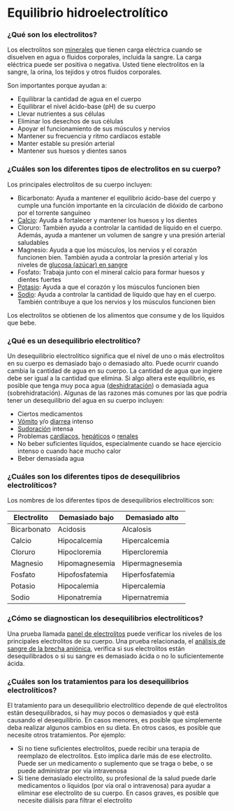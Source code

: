 Equilibrio hidroelectrolítico
=============================


### ¿Qué son los electrolitos?


Los electrolitos son [minerales](https://medlineplus.gov/spanish/minerals.html) que tienen carga eléctrica cuando se disuelven en agua o fluidos corporales, incluida la sangre. La carga eléctrica puede ser positiva o negativa. Usted tiene electrolitos en la sangre, la orina, los tejidos y otros fluidos corporales.


Son importantes porque ayudan a:


* Equilibrar la cantidad de agua en el cuerpo
* Equilibrar el nivel ácido-base (pH) de su cuerpo
* Llevar nutrientes a sus células
* Eliminar los desechos de sus células
* Apoyar el funcionamiento de sus músculos y nervios
* Mantener su frecuencia y ritmo cardíacos estable
* Manter estable su presión arterial
* Mantener sus huesos y dientes sanos


### ¿Cuáles son los diferentes tipos de electrolitos en su cuerpo?


Los principales electrolitos de su cuerpo incluyen:


* Bicarbonato: Ayuda a mantener el equilibrio ácido-base del cuerpo y cumple una función importante en la circulación de dióxido de carbono por el torrente sanguíneo
* [Calcio](https://medlineplus.gov/spanish/calcium.html): Ayuda a fortalecer y mantener los huesos y los dientes
* Cloruro: También ayuda a controlar la cantidad de líquido en el cuerpo. Además, ayuda a mantener un volumen de sangre y una presión arterial saludables
* Magnesio: Ayuda a que los músculos, los nervios y el corazón funcionen bien. También ayuda a controlar la presión arterial y los niveles de [glucosa (azúcar) en sangre](../spanish/bloodglucose.html)
* Fosfato: Trabaja junto con el mineral calcio para formar huesos y dientes fuertes
* [Potasio](https://medlineplus.gov/spanish/potassium.html): Ayuda a que el corazón y los músculos funcionen bien
* [Sodio](https://medlineplus.gov/spanish/sodium.html): Ayuda a controlar la cantidad de líquido que hay en el cuerpo. También contribuye a que los nervios y los músculos funcionen bien


Los electrolitos se obtienen de los alimentos que consume y de los líquidos que bebe.


### ¿Qué es un desequilibrio electrolítico?


Un desequilibrio electrolítico significa que el nivel de uno o más electrolitos en su cuerpo es demasiado bajo o demasiado alto. Puede ocurrir cuando cambia la cantidad de agua en su cuerpo. La cantidad de agua que ingiere debe ser igual a la cantidad que elimina. Si algo altera este equilibrio, es posible que tenga muy poca agua ([deshidratación](https://medlineplus.gov/spanish/dehydration.html)) o demasiada agua (sobrehidratación). Algunas de las razones más comunes por las que podría tener un desequilibrio del agua en su cuerpo incluyen:


* Ciertos medicamentos
* [Vómito](https://medlineplus.gov/spanish/nauseaandvomiting.html) y/o [diarrea](https://medlineplus.gov/spanish/diarrhea.html) intenso
* [Sudoración](https://medlineplus.gov/spanish/sweat.html) intensa
* Problemas [cardíacos](https://medlineplus.gov/spanish/heartdiseases.html), [hepáticos](https://medlineplus.gov/spanish/liverdiseases.html) o [renales](https://medlineplus.gov/spanish/kidneydiseases.html)
* No beber suficientes líquidos, especialmente cuando se hace ejercicio intenso o cuando hace mucho calor
* Beber demasiada agua


### ¿Cuáles son los diferentes tipos de desequilibrios electrolíticos?


Los nombres de los diferentes tipos de desequilibrios electrolíticos son:




| Electrolito | Demasiado bajo | Demasiado alto |
| --- | --- | --- |
| Bicarbonato | Acidosis | Alcalosis |
| Calcio | Hipocalcemia | Hipercalcemia |
| Cloruro | Hipocloremia | Hipercloremia |
| Magnesio | Hipomagnesemia | Hipermagnesemia |
| Fosfato | Hipofosfatemia | Hiperfosfatemia |
| Potasio | Hipocalemia | Hipercalemia |
| Sodio | Hiponatremia | Hipernatremia |


  

### ¿Cómo se diagnostican los desequilibrios electrolíticos?


Una prueba llamada [panel de electrolitos](https://medlineplus.gov/spanish/pruebas-de-laboratorio/ionograma/)
 puede verificar los niveles de los principales electrolitos de su cuerpo. Una prueba relacionada, el [análisis de sangre de la brecha aniónica](https://medlineplus.gov/spanish/pruebas-de-laboratorio/analisis-de-sangre-de-la-brecha-anionica/), verifica si sus electrolitos están desequilibrados o si su sangre es demasiado ácida o no lo suficientemente ácida.


### ¿Cuáles son los tratamientos para los desequilibrios electrolíticos?


El tratamiento para un desequilibrio electrolítico depende de qué electrolitos están desequilibrados, si hay muy pocos o demasiados y qué está causando el desequilibrio. En casos menores, es posible que simplemente deba realizar algunos cambios en su dieta. En otros casos, es posible que necesite otros tratamientos. Por ejemplo:


* Si no tiene suficientes electrolitos, puede recibir una terapia de reemplazo de electrolitos. Esto implica darle más de ese electrolito. Puede ser un medicamento o suplemento que se traga o bebe, o se puede administrar por vía intravenosa
* Si tiene demasiado electrolito, su profesional de la salud puede darle medicamentos o líquidos (por vía oral o intravenosa) para ayudar a eliminar ese electrolito de su cuerpo. En casos graves, es posible que necesite diálisis para filtrar el electrolito

